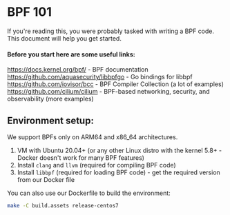 # BPF 101

If you're reading this, you were probably tasked with writing a BPF code.
This document will help you get started.

#### Before you start here are some useful links:

https://docs.kernel.org/bpf/ - BPF documentation
https://github.com/aquasecurity/libbpfgo - Go bindings for libbpf
https://github.com/iovisor/bcc - BPF Compiler Collection (a lot of examples)
https://github.com/cilium/cilium - BPF-based networking, security, and observability (more examples)

## Environment setup:

We support BPFs only on ARM64 and x86_64 architectures.

1. VM with Ubuntu 20.04+ (or any other Linux distro with the kernel 5.8+ - Docker doesn't work for many BPF features)
2. Install `clang` and `llvm` (required for compiling BPF code)
3. Install `libbpf` (required for loading BPF code) - get the required version from our Docker file

You can also use our Dockerfile to build the environment:

```bash
make -C build.assets release-centos7
```



